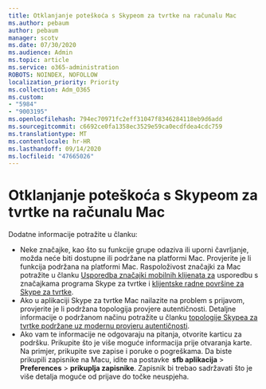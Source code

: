 ```yaml
---
title: Otklanjanje poteškoća s Skypeom za tvrtke na računalu Mac
ms.author: pebaum
author: pebaum
manager: scotv
ms.date: 07/30/2020
ms.audience: Admin
ms.topic: article
ms.service: o365-administration
ROBOTS: NOINDEX, NOFOLLOW
localization_priority: Priority
ms.collection: Adm_O365
ms.custom:
- "5984"
- "9003195"
ms.openlocfilehash: 794ec70971fc2eff31047f8346284118eb9d6add
ms.sourcegitcommit: c6692ce0fa1358ec3529e59ca0ecdfdea4cdc759
ms.translationtype: MT
ms.contentlocale: hr-HR
ms.lasthandoff: 09/14/2020
ms.locfileid: "47665026"
---
```

# <a name="troubleshoot-issues-with-skype-for-business-on-mac"></a>Otklanjanje poteškoća s Skypeom za tvrtke na računalu Mac

Dodatne informacije potražite u članku: 

- Neke značajke, kao što su funkcije grupe odaziva ili uporni čavrljanje, možda neće biti dostupne ili podržane na platformi Mac. Provjerite je li funkcija podržana na platformi Mac. Raspoloživost značajki za Mac potražite u članku [Usporedba značajki mobilnih klijenata za](https://technet.microsoft.com/library/Dn951412.aspx) usporedbu s značajkama programa Skype za tvrtke i [klijentske radne površine za Skype za tvrtke](https://docs.microsoft.com/skypeforbusiness/plan-your-deployment/clients-and-devices/desktop-feature-comparison).
- Ako u aplikaciji Skype za tvrtke Mac nailazite na problem s prijavom, provjerite je li podržana topologija provjere autentičnosti. Detaljne informacije o podržanom načinu potražite u članku [topologije Skypea za tvrtke podržane uz modernu provjeru autentičnosti](https://docs.microsoft.com/skypeforbusiness/plan-your-deployment/modern-authentication/topologies-supported).  
- Ako vam te informacije ne odgovaraju na pitanja, otvorite karticu za podršku. Prikupite što je više moguće informacija prije otvaranja karte. Na primjer, prikupite sve zapise i poruke o pogreškama. Da biste prikupili zapisnike na Macu, idite na postavke  **sfb aplikacija**  >  **Preferences**  >  **prikuplja zapisnike**.  Zapisnik bi trebao sadržavati što je više detalja moguće od prijave do točke neuspjeha.